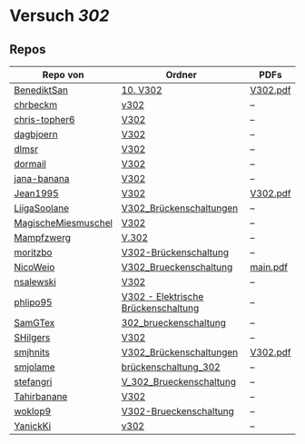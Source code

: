# Versuch *302*

## Repos

|                     Repo von                     |                                                                        Ordner                                                                        |                                                                                   PDFs                                                                                   |
|--------------------------------------------------|------------------------------------------------------------------------------------------------------------------------------------------------------|--------------------------------------------------------------------------------------------------------------------------------------------------------------------------|
|[BenediktSan](../repo/BenediktSan)                |[10. V302](https://github.com/BenediktSan/AnfaengerPraktikum2020/tree/main/Versuche%20Semester%20IV/10.%20V302)                                       |[V302.pdf](https://docs.google.com/viewer?url=https://raw.githubusercontent.com/BenediktSan/AnfaengerPraktikum2020/main/Versuche%20Semester%20IV/10.%20V302/V302.pdf)     |
|[chrbeckm](../repo/chrbeckm)                      |[v302](https://github.com/chrbeckm/anfaenger-praktikum/tree/master/v302)                                                                              |–                                                                                                                                                                         |
|[chris-topher6](../repo/chris-topher6)            |[V302](https://github.com/chris-topher6/Anfaenger-Praktikum/tree/master/V302)                                                                         |–                                                                                                                                                                         |
|[dagbjoern](../repo/dagbjoern)                    |[V302](https://github.com/dagbjoern/AP-Physik/tree/master/V302)                                                                                       |–                                                                                                                                                                         |
|[dlmsr](../repo/dlmsr)                            |[V302](https://github.com/dlmsr/praktikum/tree/master/V302)                                                                                           |–                                                                                                                                                                         |
|[dormail](../repo/dormail)                        |[V302](https://github.com/dormail/ap/tree/main/V302)                                                                                                  |–                                                                                                                                                                         |
|[jana-banana](../repo/jana-banana)                |[V302](https://github.com/jana-banana/AP-2020/tree/main/we%20did%20that/V302)                                                                         |–                                                                                                                                                                         |
|[Jean1995](../repo/Jean1995)                      |[V302](https://github.com/Jean1995/Praktikum/tree/master/V302)                                                                                        |[V302.pdf](https://docs.google.com/viewer?url=https://raw.githubusercontent.com/Jean1995/Praktikum/master/Protokolle_Fertig/V302.pdf)                                     |
|[LiigaSoolane](../repo/LiigaSoolane)              |[V302_Brückenschaltungen](https://github.com/LiigaSoolane/Paktikum/tree/main/V302_Br%C3%BCckenschaltungen)                                            |–                                                                                                                                                                         |
|[MagischeMiesmuschel](../repo/MagischeMiesmuschel)|[V302](https://github.com/MagischeMiesmuschel/AnfaengerPraktikum/tree/master/V302)                                                                    |–                                                                                                                                                                         |
|[Mampfzwerg](../repo/Mampfzwerg)                  |[V.302](https://github.com/Mampfzwerg/Praktikum/tree/master/V.302)                                                                                    |–                                                                                                                                                                         |
|[moritzbo](../repo/moritzbo)                      |[V302-Brückenschaltung](https://github.com/moritzbo/anfaenger_praktikum/tree/main/V302-Br%C3%BCckenschaltung)                                         |–                                                                                                                                                                         |
|[NicoWeio](../repo/NicoWeio)                      |[V302_Brueckenschaltung](https://github.com/NicoWeio/AP/tree/gh-pages/V302_Brueckenschaltung)                                                         |[main.pdf](https://docs.google.com/viewer?url=https://raw.githubusercontent.com/NicoWeio/AP/gh-pages/V302_Brueckenschaltung/build/main.pdf)                               |
|[nsalewski](../repo/nsalewski)                    |[V302](https://github.com/nsalewski/laboratory/tree/master/V302)                                                                                      |–                                                                                                                                                                         |
|[phlipo95](../repo/phlipo95)                      |[V302 - Elektrische Brückenschaltung](https://github.com/phlipo95/AP-Praktikum/tree/master/V302%20-%20Elektrische%20Br%C3%BCckenschaltung)            |–                                                                                                                                                                         |
|[SamGTex](../repo/SamGTex)                        |[302_brueckenschaltung](https://github.com/SamGTex/Physik_Praktikum_Samuel_Max/tree/master/302_brueckenschaltung)                                     |–                                                                                                                                                                         |
|[SHilgers](../repo/SHilgers)                      |[V302](https://github.com/SHilgers/Praktikum2/tree/master/V302)                                                                                       |–                                                                                                                                                                         |
|[smjhnits](../repo/smjhnits)                      |[V302_Brückenschaltungen](https://github.com/smjhnits/Praktikum_TU_D_16-17/tree/master/Anf%C3%A4ngerpraktikum/Protokolle/V302_Br%C3%BCckenschaltungen)|[V302.pdf](https://docs.google.com/viewer?url=https://raw.githubusercontent.com/smjhnits/Praktikum_TU_D_16-17/master/Anf%C3%A4ngerpraktikum/Fertige%20Protokolle/V302.pdf)|
|[smjolame](../repo/smjolame)                      |[brückenschaltung_302](https://github.com/smjolame/Praktikum_1/tree/master/br%C3%BCckenschaltung_302)                                                 |–                                                                                                                                                                         |
|[stefangri](../repo/stefangri)                    |[V_302_Brueckenschaltung](https://github.com/stefangri/s_s_productions/tree/master/PHY341/V_302_Brueckenschaltung)                                    |–                                                                                                                                                                         |
|[Tahirbanane](../repo/Tahirbanane)                |[V302](https://github.com/Tahirbanane/AP/tree/main/V302)                                                                                              |–                                                                                                                                                                         |
|[woklop9](../repo/woklop9)                        |[V302-Brueckenschaltung](https://github.com/woklop9/Anfaengerpraktikum/tree/master/V302-Brueckenschaltung)                                            |–                                                                                                                                                                         |
|[YanickKi](../repo/YanickKi)                      |[v302](https://github.com/YanickKi/AP_T_Y/tree/main/v302)                                                                                             |–                                                                                                                                                                         |
